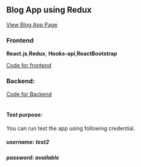 <h2>Blog App using Redux</h2>
<a href="https://blog-app-shiva.herokuapp.com/" target="_blank">View Blog App Page</a>
<br/>
<h3>Frontend</h3>
<p><strong>React.js</strong>,<strong>Redux</strong>, <strong>Hooks-api</strong>,<strong>ReactBootstrap</strong></p>
<a href="https://github.com/shivachit1/Redux-Hook-Api/tree/master/bloglist-redux" target="_blank">Code for frontend</a>
<br/>
<h3>Backend: </h3>
<a href="https://github.com/shivachit1/blog-list" target="_blank">Code for Backend</a>

<br/>
<br/>
<h4>Test purpose:</h4>
<p>You can run test the app using following credential.</p>
<h5>username: test2</h5>
<h5>password: available</h5>